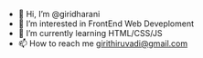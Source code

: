 - 👋 Hi, I’m @giridharani
- 👀 I’m interested in FrontEnd Web Deveploment
- 🌱 I’m currently learning HTML/CSS/JS
- 📫 How to reach me girithiruvadi@gmail.com

<!---
giridharani/giridharani is a ✨ special ✨ repository because its `README.md` (this file) appears on your GitHub profile.
You can click the Preview link to take a look at your changes.
--->
